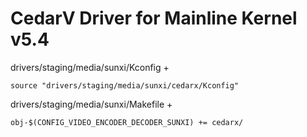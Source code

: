 # CedarV Driver for Mainline Kernel v5.4

drivers/staging/media/sunxi/Kconfig
+
```
source "drivers/staging/media/sunxi/cedarx/Kconfig"
```

drivers/staging/media/sunxi/Makefile
+
```
obj-$(CONFIG_VIDEO_ENCODER_DECODER_SUNXI) += cedarx/
```
